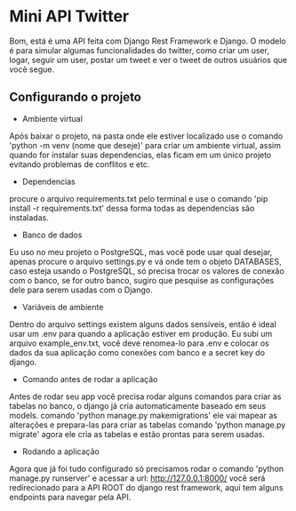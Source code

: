 # Mini API Twitter

Bom, está é uma API feita com Django Rest Framework e Django.
O modelo é para simular algumas funcionalidades do twitter, como criar um user, logar, seguir um user, postar um tweet e ver o tweet de outros usuários que você segue.

## Configurando o projeto
* Ambiente virtual

Após baixar o projeto, na pasta onde ele estiver localizado use o comando 'python -m venv (nome que deseje)' para criar um ambiente virtual, assim quando for instalar suas dependencias, elas ficam em um único projeto evitando problemas de conflitos e etc.

* Dependencias

procure o arquivo requirements.txt pelo terminal e use o comando 'pip install -r requirements.txt'
dessa forma todas as dependencias são instaladas.

* Banco de dados

Eu uso no meu projeto o PostgreSQL, mas você pode usar qual desejar, apenas procure o arquivo settings.py e vá onde tem o objeto DATABASES, caso esteja usando o PostgreSQL, só precisa trocar os valores de conexão com o banco, se for outro banco, sugiro que pesquise as configurações dele para serem usadas com o Django.

* Variáveis de ambiente

Dentro do arquivo settings existem alguns dados sensíveis, então é ideal usar um .env para quando a aplicação estiver em produção. Eu subi um arquivo example_env.txt, você deve renomea-lo para .env e colocar os dados da sua aplicação como conexões com banco e a secret key do django.

* Comando antes de rodar a aplicação

Antes de rodar seu app você precisa rodar alguns comandos para criar as tabelas no banco, o django já cria automaticamente baseado em seus models.
comando 'python manage.py makemigrations' ele vai mapear as alterações e prepara-las para criar as tabelas
comando 'python manage.py migrate' agora ele cria as tabelas e estão prontas para serem usadas.

* Rodando a aplicação

Agora que já foi tudo configurado só precisamos rodar o comando 'python manage.py runserver' e acessar a url: http://127.0.0.1:8000/
você será redirecionado para a API ROOT do django rest framework, aqui tem alguns endpoints para navegar pela API.
